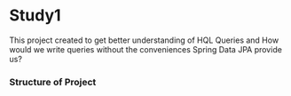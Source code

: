 # Study1
This project created to get better understanding of HQL Queries and How would we write queries without the conveniences Spring Data JPA provide us?

### Structure of Project

